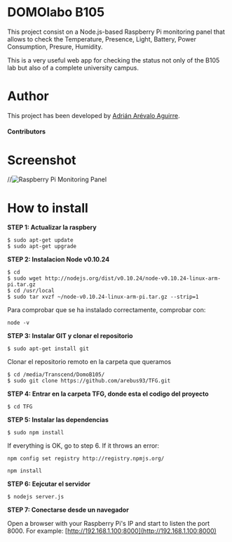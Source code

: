 DOMOlabo B105
===================

This project consist on a Node.js-based Raspberry Pi monitoring panel that allows to check the Temperature, Presence, Light, Battery, Power Consumption, Presure, Humidity. 

This is a very useful web app for checking the status not only of the B105 lab but also of a complete university campus.

# Author

This project has been developed by [Adrián Arévalo Aguirre](http://github.com/arebus93 "Adrián Arévalo Aguirre").

#### Contributors

# Screenshot
//![Raspberry Pi Monitoring Panel](https://drive.google.com/file/d/0BwUx-1rpEhrORE5SUTc5VG53TE0/view?usp=sharing "Raspberry Pi Monitoring Panel")

# How to install

**STEP 1: Actualizar la raspbery**
~~~
$ sudo apt-get update 
$ sudo apt-get upgrade
~~~
**STEP 2: Instalacion Node v0.10.24**
~~~
$ cd
$ sudo wget http://nodejs.org/dist/v0.10.24/node-v0.10.24-linux-arm-pi.tar.gz
$ cd /usr/local
$ sudo tar xvzf ~/node-v0.10.24-linux-arm-pi.tar.gz --strip=1
~~~
Para comprobar que se ha instalado correctamente, comprobar con:
~~~
node -v
~~~
**STEP 3: Instalar GIT y clonar el repositorio**
~~~
$ sudo apt-get install git
~~~
Clonar el repositorio remoto en la carpeta que queramos
~~~
$ cd /media/Transcend/DomoB105/
$ sudo git clone https://github.com/arebus93/TFG.git
~~~
**STEP 4: Entrar en la carpeta TFG, donde esta el codigo del proyecto**
~~~
$ cd TFG
~~~
**STEP 5: Instalar las dependencias**
~~~
$ sudo npm install
~~~
If everything is OK, go to step 6. If it throws an error:
~~~
npm config set registry http://registry.npmjs.org/
~~~
~~~
npm install
~~~
**STEP 6: Eejcutar el servidor**
~~~
$ nodejs server.js
~~~
**STEP 7: Conectarse desde un navegador**

Open a browser with your Raspberry Pi's IP and start to listen the port 8000. For example: [http://192.168.1.100:8000](http://192.168.1.100:8000)


